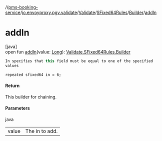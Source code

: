 //[pms-booking-service](../../../../../index.md)/[io.envoyproxy.pgv.validate](../../../index.md)/[Validate](../../index.md)/[SFixed64Rules](../index.md)/[Builder](index.md)/[addIn](add-in.md)

# addIn

[java]\
open fun [addIn](add-in.md)(value: [Long](https://kotlinlang.org/api/core/kotlin-stdlib/kotlin/-long/index.html)): [Validate.SFixed64Rules.Builder](index.md)

```kotlin
In specifies that this field must be equal to one of the specified
values

```
`repeated sfixed64 in = 6;`

#### Return

This builder for chaining.

#### Parameters

java

| | |
|---|---|
| value | The in to add. |